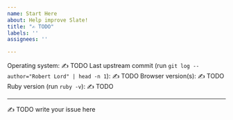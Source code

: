 ```yaml
---
name: Start Here
about: Help improve Slate!
title: "✍️ TODO"
labels: ''
assignees: ''

---
```


<!--
⚠️  READ THIS BEFORE SUBMITTING ⚠️

Thanks for submitting a bug to Slate! If you've got a question about how to implement some feature, are encountering some unusual behavior in your fork of Slate, or if you want to chat, please start a new thread in our Spectrum community here! I monitor it for new threads, and it makes it easy for knowledgeable members of the community to help solve problems.

-> https://spectrum.chat/slate <-

If you've found a bug with Slate upstream that you're still encountering even in a lightly modified Slate, you're in the right place! Please fill out the form below with the issue you're having and we'll take a look. :)
-->

Operating system: ✍️ TODO
Last upstream commit (run `git log --author="Robert Lord" | head -n 1`): ✍️ TODO
Browser version(s): ✍️ TODO
Ruby version (run `ruby -v`):  ✍️ TODO

---

✍️ TODO write your issue here
